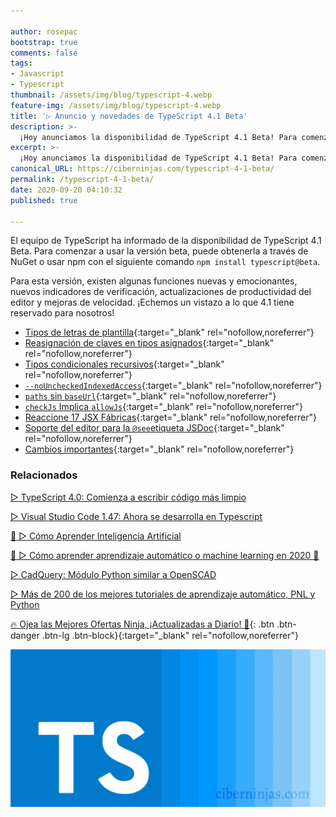 ```yaml
---

author: rosepac
bootstrap: true
comments: false
tags:
- Javascript
- Typescript
thumbnail: /assets/img/blog/typescript-4.webp
feature-img: /assets/img/blog/typescript-4.webp
title: '▷ Anuncio y novedades de TypeScript 4.1 Beta'
description: >-
  ¡Hoy anunciamos la disponibilidad de TypeScript 4.1 Beta! Para comenzar a usar la versión beta, puede obtenerla a través de NuGet o usar npm.
excerpt: >-
  ¡Hoy anunciamos la disponibilidad de TypeScript 4.1 Beta! Para comenzar a usar la versión beta, puede obtenerla a través de NuGet o usar npm.
canonical_URL: https://ciberninjas.com/typescript-4-1-beta/
permalink: /typescript-4-1-beta/
date: 2020-09-20 04:10:32
published: true

---
```


El equipo de TypeScript ha informado de la disponibilidad de TypeScript 4.1 Beta. Para comenzar a usar la versión beta, puede obtenerla a través de NuGet o usar npm con el siguiente comando `npm install typescript@beta`.

Para esta versión, existen algunas funciones nuevas y emocionantes, nuevos indicadores de verificación, actualizaciones de productividad del editor y mejoras de velocidad. ¡Echemos un vistazo a lo que 4.1 tiene reservado para nosotros!

- [Tipos de letras de plantilla](https://devblogs.microsoft.com/typescript/announcing-typescript-4-1-beta/#template-literal-types){:target="_blank" rel="nofollow,noreferrer"}
- [Reasignación de claves en tipos asignados](https://devblogs.microsoft.com/typescript/announcing-typescript-4-1-beta/#key-remapping-mapped-types){:target="_blank" rel="nofollow,noreferrer"}
- [Tipos condicionales recursivos](https://devblogs.microsoft.com/typescript/announcing-typescript-4-1-beta/#recursive-conditional-types){:target="_blank" rel="nofollow,noreferrer"}
- [`--noUncheckedIndexedAccess`](https://devblogs.microsoft.com/typescript/announcing-typescript-4-1-beta/#no-unchecked-indexed-access){:target="_blank" rel="nofollow,noreferrer"}
- [`paths` sin `baseUrl`](https://devblogs.microsoft.com/typescript/announcing-typescript-4-1-beta/#template-literal-types){:target="_blank" rel="nofollow,noreferrer"}
- [`checkJs` Implica `allowJs`](https://devblogs.microsoft.com/typescript/announcing-typescript-4-1-beta/#checkjs-implies-allowjs){:target="_blank" rel="nofollow,noreferrer"}
- [Reaccione 17 JSX Fábricas](https://devblogs.microsoft.com/typescript/announcing-typescript-4-1-beta/#jsx-factories){:target="_blank" rel="nofollow,noreferrer"}
- [Soporte del editor para la `@see`etiqueta JSDoc](https://devblogs.microsoft.com/typescript/announcing-typescript-4-1-beta/#jsdoc-see-tag){:target="_blank" rel="nofollow,noreferrer"}
- [Cambios importantes](https://devblogs.microsoft.com/typescript/announcing-typescript-4-1-beta/#breaking-changes){:target="_blank" rel="nofollow,noreferrer"}

### **Relacionados** <!-- omit in toc -->
<!-- https://www.infoworld.com/article/3572553/what-is-computer-vision-ai-for-images-and-video.html#tk.rss_all -->

[▷ TypeScript 4.0: Comienza a escribir código más limpio](https://ciberninjas.com/typescript-codigo-limpio/)

[▷ Visual Studio Code 1.47: Ahora se desarrolla en Typescript](https://ciberninjas.com/visual-studio-code-1-47/)

[🧠 ▷ Cómo Aprender Inteligencia Artificial](https://ciberninjas.com/inteligencia-artificial/)

[🥇 ▷ Cómo aprender aprendizaje automático o machine learning en 2020 🤖](https://ciberninjas.com/que-aprender-sobre-machine-learning-2020/)

[▷ CadQuery: Módulo Python similar a OpenSCAD](https://ciberninjas.com/biblioteca%20impresoras%203d/2020/01/28/impresiones-3d-modulo-python-cadquery.html)

[▷ Más de 200 de los mejores tutoriales de aprendizaje automático, PNL y Python](https://ciberninjas.com/aprendizaje-automatico-cursos-ingles/)

[🔥 Ojea las Mejores Ofertas Ninja, ¡Actualizadas a Diario! 🎁](https://www.amazon.es/shop/cibercursos){: .btn .btn-danger .btn-lg .btn-block}{:target="_blank" rel="nofollow,noreferrer"}

![TypeScript 4.0: Comienza a escribir código más limpio y transparente](/assets/img/blog/typescript-4.webp "TypeScript 4.0: Comienza a escribir código más limpio y transparente")